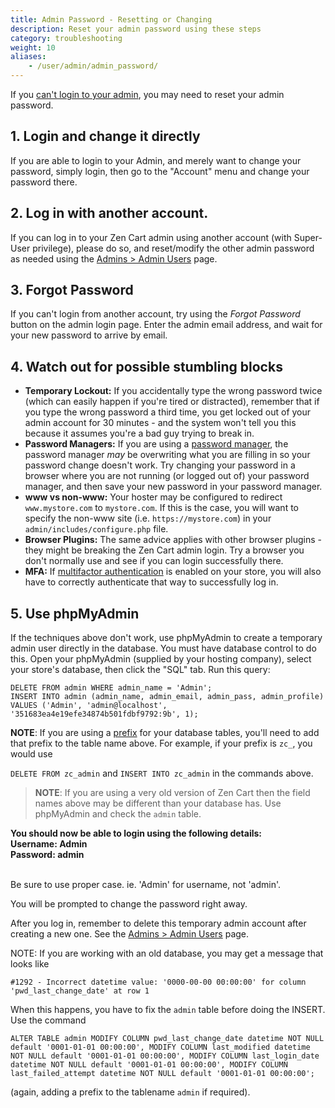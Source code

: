 ```yaml
---
title: Admin Password - Resetting or Changing
description: Reset your admin password using these steps
category: troubleshooting
weight: 10
aliases:
    - /user/admin/admin_password/
---
```


If you [can't login to your admin](/user/troubleshooting/cant_login/), you may need to reset your admin password. 

## 1. Login and change it directly
If you are able to login to your Admin, and merely want to change your password, simply login, then go to the "Account" menu and change your password there.

## 2. Log in with another account. 
If you can log in to your Zen Cart admin using another account (with Super-User privilege), please do so, and reset/modify the other admin password as needed using the [Admins > Admin Users](/user/admin_pages/admins/admin_users/) page.

## 3. Forgot Password 
If you can't login from another account, try using the *Forgot Password* button on the admin login page. 
Enter the admin email address, and wait for your new password to arrive by email. 

## 4. Watch out for possible stumbling blocks 

- <b>Temporary Lockout:</b> If you accidentally type the wrong password twice (which can easily happen if you're tired or distracted), remember that if you type the wrong password a third time, you get locked out of your admin account for 30 minutes - and the system won't tell you this because it assumes you're a bad guy trying to break in.
- <b>Password Managers:</b> If you are using a [password manager](/user/first_steps/security/#use-a-password-manager), the password manager *may* be overwriting what you are filling in so your password change doesn't work.  Try changing your password in a browser where you are not running (or logged out of) your password manager, and then save your new password in your password manager.
- <b>www vs non-www:</b> Your hoster may be configured to redirect `www.mystore.com` to `mystore.com`.  If this is the case, you will want to specify the non-www site (i.e. `https://mystore.com`) in your `admin/includes/configure.php` file. 
- <b>Browser Plugins:</b> The same advice applies with other browser plugins - they might be breaking the Zen Cart admin login.  Try a browser you don't normally use and see if you can login successfully there. 
- <b>MFA:</b> If [multifactor authentication](/user/security/multifactor/) is enabled on your store, you will also have to correctly authenticate that way to successfully log in.

## 5. Use phpMyAdmin 
If the techniques above don't work, use phpMyAdmin to create a temporary admin user directly in the database. You must have database control to do this.
Open your phpMyAdmin (supplied by your hosting company), select your store's database, then click the "SQL" tab.  Run this query: 

```
DELETE FROM admin WHERE admin_name = 'Admin'; 
INSERT INTO admin (admin_name, admin_email, admin_pass, admin_profile) 
VALUES ('Admin', 'admin@localhost', '351683ea4e19efe34874b501fdbf9792:9b', 1);
```

**NOTE**: If you are using a [prefix](/user/miscellaneous/configure/#db_prefix) for your database tables, you'll need to add that prefix to the table name above.  For example, if your prefix is `zc_`, you would use 

`DELETE FROM zc_admin` and `INSERT INTO zc_admin` in the commands above. 

> **NOTE**: If you are using a very old version of Zen Cart then the field names above may be different than your database has. Use phpMyAdmin and check the `admin` table. 

<b>You should now be able to login using the following details:</b><br>
<b>Username: Admin</b><br>
<b>Password: admin </b><br><br />

Be sure to use proper case. ie. 'Admin' for username, not 'admin'.

You will be prompted to change the password right away.

After you log in, remember to delete this temporary admin account after creating a new one. See the [Admins > Admin Users](/user/admin_pages/admins/admin_users/) page.

NOTE: If you are working with an old database, you may get a message that looks like 

```
#1292 - Incorrect datetime value: '0000-00-00 00:00:00' for column 'pwd_last_change_date' at row 1
```

When this happens, you have to fix the `admin` table before doing the INSERT. Use the command

```
ALTER TABLE admin MODIFY COLUMN pwd_last_change_date datetime NOT NULL default '0001-01-01 00:00:00', MODIFY COLUMN last_modified datetime NOT NULL default '0001-01-01 00:00:00', MODIFY COLUMN last_login_date datetime NOT NULL default '0001-01-01 00:00:00', MODIFY COLUMN last_failed_attempt datetime NOT NULL default '0001-01-01 00:00:00';
```

(again, adding a prefix to the tablename `admin` if required).

